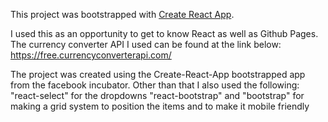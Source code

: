 This project was bootstrapped with [Create React App](https://github.com/facebookincubator/create-react-app).

I used this as an opportunity to get to know React as well as Github Pages. The currency converter API I used can be found at the link below:
https://free.currencyconverterapi.com/

The project was created using the Create-React-App bootstrapped app from the facebook incubator. Other than that I also used the following:
"react-select" for the dropdowns
"react-bootstrap" and "bootstrap" for making a grid system to position the items and to make it mobile friendly
